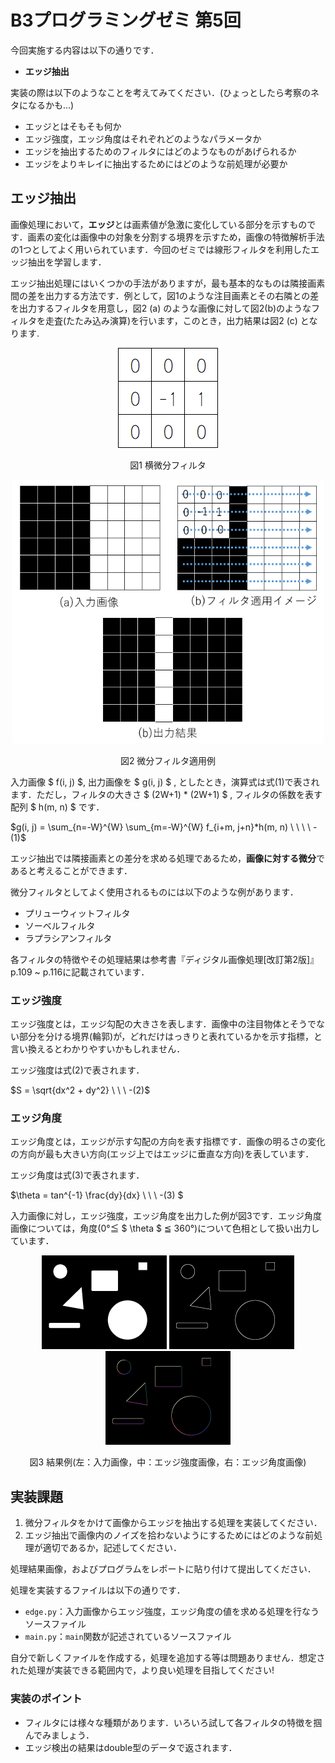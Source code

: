
# B3プログラミングゼミ 第5回

今回実施する内容は以下の通りです．

* **エッジ抽出**

実装の際は以下のようなことを考えてみてください．(ひょっとしたら考察のネタになるかも...)

- エッジとはそもそも何か
- エッジ強度，エッジ角度はそれぞれどのようなパラメータか
- エッジを抽出するためのフィルタにはどのようなものがあげられるか
- エッジをよりキレイに抽出するためにはどのような前処理が必要か

## エッジ抽出

画像処理において，**エッジ**とは画素値が急激に変化している部分を示すものです．画素の変化は画像中の対象を分割する境界を示すため，画像の特徴解析手法の1つとしてよく用いられています．今回のゼミでは線形フィルタを利用したエッジ抽出を学習します．

エッジ抽出処理にはいくつかの手法がありますが，最も基本的なものは隣接画素間の差を出力する方法です．例として，図1のような注目画素とその右隣との差を出力するフィルタを用意し，図2 (a) のような画像に対して図2(b)のようなフィルタを走査(たたみ込み演算)を行います，このとき，出力結果は図2 (c) となります. 

<div style="text-align: center;">
<img src="semi_img/5_filter_example.png">

  図1 横微分フィルタ

  <img src="semi_img/5_filtering.png" width="500">

  図2 微分フィルタ適用例

</div>

入力画像 $ f(i, j) $, 出力画像を $ g(i, j) $ , としたとき，演算式は式(1)で表されます．ただし，フィルタの大きさ $ (2W+1) * (2W+1) $ , フィルタの係数を表す配列 $ h(m, n) $ です．

$g(i, j) = \sum_{n=-W}^{W} \sum_{m=-W}^{W} f_{i+m, j+n}*h(m, n) \ \ \ \ - (1)$



エッジ抽出では隣接画素との差分を求める処理であるため，**画像に対する微分**であると考えることができます．


微分フィルタとしてよく使用されるものには以下のような例があります．
- プリューウィットフィルタ
- ソーベルフィルタ
- ラプラシアンフィルタ

各フィルタの特徴やその処理結果は参考書『ディジタル画像処理[改訂第2版]』p.109 ~ p.116に記載されています．

### エッジ強度

エッジ強度とは，エッジ勾配の大きさを表します．画像中の注目物体とそうでない部分を分ける境界(輪郭)が，どれだけはっきりと表れているかを示す指標，と言い換えるとわかりやすいかもしれません．

エッジ強度は式(2)で表されます．

$S = \sqrt{dx^2 + dy^2} \ \ \ -(2)$ 


### エッジ角度

エッジ角度とは，エッジが示す勾配の方向を表す指標です．画像の明るさの変化の方向が最も大きい方向(エッジ上ではエッジに垂直な方向)を表しています．

エッジ角度は式(3)で表されます．

$\theta = tan^{-1} \frac{dy}{dx} \ \ \ -(3) $

入力画像に対し，エッジ強度，エッジ角度を出力した例が図3です．エッジ角度画像については，角度(0°≦ $ \theta $ ≦ 360°)について色相として扱い出力しています．

<div style="text-align: center;">
<img src="semi_img/5_originral_img.png" width="200"> <img src="semi_img/5_edge_strength.png" width="200">   <img src="semi_img/5_edge_angle.png" width="200">


  図3 結果例(左：入力画像，中：エッジ強度画像，右：エッジ角度画像)

</div>


## 実装課題


1. 微分フィルタをかけて画像からエッジを抽出する処理を実装してください．
2. エッジ抽出で画像内のノイズを拾わないようにするためにはどのような前処理が適切であるか，記述してください．


処理結果画像，およびプログラムをレポートに貼り付けて提出してください．

処理を実装するファイルは以下の通りです．

- `edge.py`：入力画像からエッジ強度，エッジ角度の値を求める処理を行なうソースファイル
- `main.py`：`main`関数が記述されているソースファイル

自分で新しくファイルを作成する，処理を追加する等は問題ありません．想定された処理が実装できる範囲内で，より良い処理を目指してください!


### 実装のポイント

- フィルタには様々な種類があります．いろいろ試して各フィルタの特徴を掴んでみましょう．
- エッジ検出の結果はdouble型のデータで返されます．





